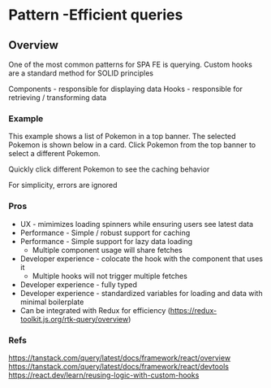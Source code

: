 # Pattern -Efficient queries

## Overview

One of the most common patterns for SPA FE is querying. Custom hooks are a standard method for SOLID principles

Components - responsible for displaying data
Hooks - responsible for retrieving / transforming data

### Example

This example shows a list of Pokemon in a top banner. The selected Pokemon is shown below in a card. Click Pokemon from the top banner to select a different Pokemon.

Quickly click different Pokemon to see the caching behavior

For simplicity, errors are ignored

### Pros

- UX - mimimizes loading spinners while ensuring users see latest data
- Performance - Simple / robust support for caching
- Performance - Simple support for lazy data loading
  - Multiple component usage will share fetches
- Developer experience - colocate the hook with the component that uses it
  - Multiple hooks will not trigger multiple fetches
- Developer experience - fully typed
- Developer experience - standardized variables for loading and data with minimal boilerplate
- Can be integrated with Redux for efficiency (https://redux-toolkit.js.org/rtk-query/overview)

### Refs

https://tanstack.com/query/latest/docs/framework/react/overview
https://tanstack.com/query/latest/docs/framework/react/devtools
https://react.dev/learn/reusing-logic-with-custom-hooks

